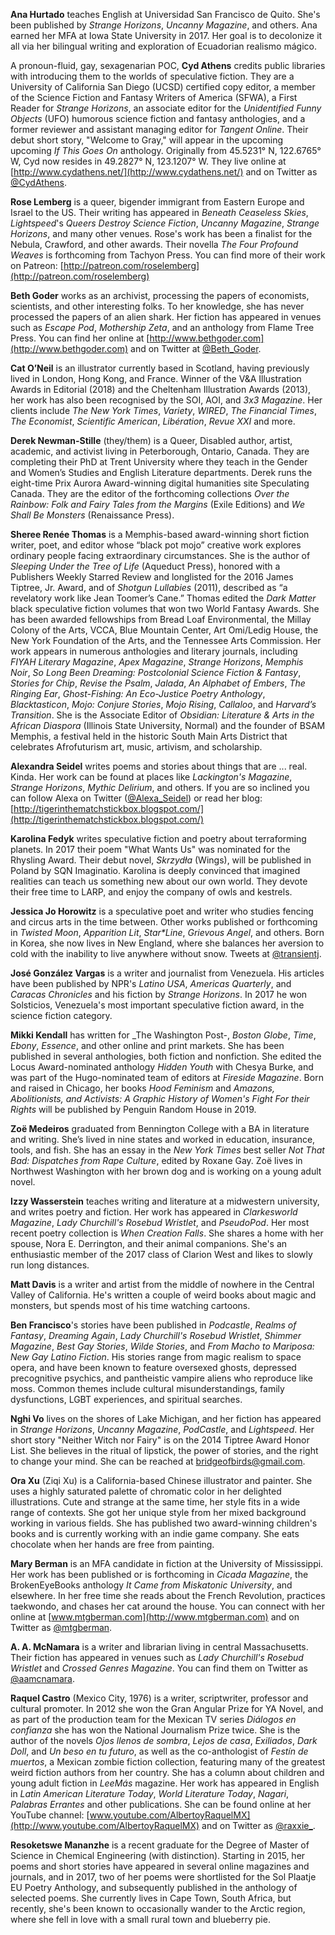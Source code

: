 **Ana Hurtado** teaches English at Universidad San Francisco de Quito. She's been published by _Strange Horizons_, _Uncanny Magazine_, and others. Ana earned her MFA at Iowa State University in 2017. Her goal is to decolonize it all via her bilingual writing and exploration of Ecuadorian realismo mágico.

A pronoun-fluid, gay, sexagenarian POC, **Cyd Athens** credits public libraries with introducing them to the worlds of speculative fiction. They are a University of California San Diego (UCSD) certified copy editor, a member of the Science Fiction and Fantasy Writers of America (SFWA), a First Reader for _Strange Horizons_, an associate editor for the _Unidentified Funny Objects_ (UFO) humorous science fiction and fantasy anthologies, and a former reviewer and assistant managing editor for _Tangent Online_. Their debut short story, "Welcome to Gray," will appear in the upcoming upcoming _If This Goes On_ anthology. Originally from 45.5231° N, 122.6765° W, Cyd now resides in 49.2827° N, 123.1207° W. They live online at [http://www.cydathens.net/](http://www.cydathens.net/) and on Twitter as [@CydAthens](https://www.twitter.com/CydAthens).

**Rose Lemberg** is a queer, bigender immigrant from Eastern Europe and Israel to the US. Their writing has appeared in _Beneath Ceaseless Skies_, _Lightspeed_'s _Queers Destroy Science Fiction_, _Uncanny Magazine_, _Strange Horizons_, and many other venues. Rose's work has been a finalist for the Nebula, Crawford, and other awards. Their novella _The Four Profound Weaves_ is forthcoming from Tachyon Press. You can find more of their work on Patreon: [http://patreon.com/roselemberg](http://patreon.com/roselemberg)

**Beth Goder** works as an archivist, processing the papers of economists, scientists, and other interesting folks. To her knowledge, she has never processed the papers of an alien shark. Her fiction has appeared in venues such as _Escape Pod_, _Mothership Zeta_, and an anthology from Flame Tree Press. You can find her online at [http://www.bethgoder.com](http://www.bethgoder.com) and on Twitter at [@Beth_Goder](https://www.twitter.com/Beth_Goder).

**Cat O’Neil** is an illustrator currently based in Scotland, having previously lived in London, Hong Kong, and France. Winner of the V&A Illustration Awards in Editorial (2018) and the Cheltenham Illustration Awards (2013), her work has also been recognised by the SOI, AOI, and _3x3 Magazine_. Her clients include _The New York Times_, _Variety_, _WIRED_, _The Financial Times_, _The Economist_, _Scientific American_, _Libération_, _Revue XXI_ and more.

**Derek Newman-Stille** (they/them) is a Queer, Disabled author, artist, academic, and activist living in Peterborough, Ontario, Canada. They are completing their PhD at Trent University where they teach in the Gender and Women’s Studies and English Literature departments. Derek runs the eight-time Prix Aurora Award-winning digital humanities site Speculating Canada. They are the editor of the forthcoming collections _Over the Rainbow: Folk and Fairy Tales from the Margins_ (Exile Editions) and _We Shall Be Monsters_ (Renaissance Press).   

**Sheree Renée Thomas** is a Memphis-based award-winning short fiction writer, poet, and editor whose “black pot mojo” creative work explores ordinary people facing extraordinary circumstances. She is the author of _Sleeping Under the Tree of Life_ (Aqueduct Press), honored with a Publishers Weekly Starred Review and longlisted for the 2016 James Tiptree, Jr. Award, and of _Shotgun Lullabies_ (2011), described as “a revelatory work like Jean Toomer’s Cane.” Thomas edited the _Dark Matter_ black speculative fiction volumes that won two World Fantasy Awards. She has been awarded fellowships from Bread Loaf Environmental, the Millay Colony of the Arts, VCCA, Blue Mountain Center, Art Omi/Ledig House, the New York Foundation of the Arts, and the Tennessee Arts Commission. Her work appears in numerous anthologies and literary journals, including _FIYAH Literary Magazine_, _Apex Magazine_, _Strange Horizons_, _Memphis Noir_, _So Long Been Dreaming: Postcolonial Science Fiction & Fantasy_, _Stories for Chip_, _Revise the Psalm_, _Jalada_, _An Alphabet of Embers_, _The Ringing Ear_, _Ghost-Fishing: An Eco-Justice Poetry Anthology_, _Blacktasticon_, _Mojo: Conjure Stories_, _Mojo Rising_, _Callaloo_, and _Harvard’s Transition_. She is the Associate Editor of _Obsidian: Literature & Arts in the African Diaspora_ (Illinois State University, Normal) and the founder of BSAM Memphis, a festival held in the historic South Main Arts District that celebrates Afrofuturism art, music, artivism, and scholarship.

**Alexandra Seidel** writes poems and stories about things that are ... real. Kinda. Her work can be found at places like _Lackington's Magazine_, _Strange Horizons_, _Mythic Delirium_, and others. If you are so inclined you can follow Alexa on Twitter ([@Alexa_Seidel](https://www.twitter.com/Alexa_Seidel)) or read her blog:
[http://tigerinthematchstickbox.blogspot.com/](http://tigerinthematchstickbox.blogspot.com/)

**Karolina Fedyk** writes speculative fiction and poetry about terraforming planets. In 2017 their poem "What Wants Us" was nominated for the Rhysling Award. Their debut novel, _Skrzydła_ (Wings), will be published in Poland by SQN Imaginatio. Karolina is deeply convinced that imagined realities can teach us something new about our own world. They devote their free time to LARP, and enjoy the company of owls and kestrels.

**Jessica Jo Horowitz** is a speculative poet and writer who studies fencing and circus arts in the time between. Other works published or forthcoming in _Twisted Moon_, _Apparition Lit_, _Star*Line_, _Grievous Angel_, and others. Born in Korea, she now lives in New England, where she balances her aversion to cold with the inability to live anywhere without snow. Tweets at [@transientj](https://www.twitter.com/transientj).

**José González Vargas** is a writer and journalist from Venezuela. His articles have been published by NPR's _Latino USA_, _Americas Quarterly_, and _Caracas Chronicles_ and his fiction by _Strange Horizons_. In 2017 he won Solsticios, Venezuela's most important speculative fiction award, in the science fiction category.

**Mikki Kendall** has written for _The Washington Post-, _Boston Globe_, _Time_, _Ebony_, _Essence_, and other online and print markets. She has been published in several anthologies, both fiction and nonfiction. She edited the Locus Award-nominated anthology _Hidden Youth_ with Chesya Burke, and was part of the Hugo-nominated team of editors at _Fireside Magazine_. Born and raised in Chicago, her books _Hood Feminism_ and _Amazons, Abolitionists, and Activists: A Graphic History of Women's Fight For their Rights_ will be published by Penguin Random House in 2019.  

**Zoë Medeiros** graduated from Bennington College with a BA in literature and writing. She’s lived in nine states and worked in education, insurance, tools, and fish. She has an essay in the _New York Times_ best seller _Not That Bad: Dispatches from Rape Culture_, edited by Roxane Gay. Zoë lives in Northwest Washington with her brown dog and is working on a young adult novel.

**Izzy Wasserstein** teaches writing and literature at a midwestern university, and writes poetry and fiction. Her work has appeared in _Clarkesworld Magazine_, _Lady Churchill's Rosebud Wristlet_, and _PseudoPod_. Her most recent poetry collection is _When Creation Falls_. She shares a home with her spouse, Nora E. Derrington, and their animal companions. She's an enthusiastic member of the 2017 class of Clarion West and likes to slowly run long distances.

**Matt Davis** is a writer and artist from the middle of nowhere in the Central Valley of California. He's written a couple of weird books about magic and monsters, but spends most of his time watching cartoons.

**Ben Francisco**'s stories have been published in _Podcastle_, _Realms of Fantasy_, _Dreaming Again_, _Lady Churchill's Rosebud Wristlet_, _Shimmer Magazine_, _Best Gay Stories_, _Wilde Stories_, and _From Macho to Mariposa: New Gay Latino Fiction_.
His stories range from magic realism to space opera, and have been known to feature oversexed ghosts, depressed precognitive psychics, and pantheistic vampire aliens who reproduce like moss. Common themes include cultural misunderstandings, family dysfunctions, LGBT experiences, and spiritual searches.

**Nghi Vo** lives on the shores of Lake Michigan, and her fiction has appeared in _Strange Horizons_, _Uncanny Magazine_, _PodCastle_, and _Lightspeed_. Her short story "Neither Witch nor Fairy" is on the 2014 Tiptree Award Honor List. She believes in the ritual of lipstick, the power of stories, and the right to change your mind. She can be reached at bridgeofbirds@gmail.com.

**Ora Xu** (Ziqi Xu) is a California-based Chinese illustrator and painter. She uses a highly saturated palette of chromatic color in her delighted illustrations. Cute and strange at the same time, her style fits in a wide range of contexts. She got her unique style from her mixed background working in various fields. She has published two award-winning children's books and is currently working with an indie game company. She eats chocolate when her hands are free from painting.

**Mary Berman** is an MFA candidate in fiction at the University of Mississippi. Her work has been published or is forthcoming in _Cicada Magazine_, the BrokenEyeBooks anthology _It Came from Miskatonic University_, and elsewhere. In her free time she reads about the French Revolution, practices taekwondo, and chases her cat around the house. You can connect with her online at [www.mtgberman.com](http://www.mtgberman.com) and on Twitter as [@mtgberman](https://www.twitter.com/mtgberman).

**A. A. McNamara** is a writer and librarian living in central Massachusetts. Their fiction has appeared in venues such as _Lady Churchill's Rosebud Wristlet_ and _Crossed Genres Magazine_. You can find them on Twitter as [@aamcnamara](https:///www.twitter.com/aamcnamara).

**Raquel Castro** (Mexico City, 1976) is a writer, scriptwriter, professor and cultural promoter. In 2012 she won the Gran Angular Prize for YA Novel, and as part of the production team for the Mexican TV series _Diálogos en confianza_ she has won the National Journalism Prize twice. She is the author of the novels _Ojos llenos de sombra_, _Lejos de casa_, _Exiliados_, _Dark Doll_, and _Un beso en tu futuro_, as well as the co-anthologist of _Festín de muertos_, a Mexican zombie fiction collection, featuring many of the greatest weird fiction authors from her country. She has a column about children and young adult fiction in _LeeMás_ magazine. Her work has appeared in English in _Latin American Literature Today_, _World Literature Today_, _Nagari_, _Palabras Errantes_ and other publications. She can be found online at her YouTube channel:  [www.youtube.com/AlbertoyRaquelMX](http://www.youtube.com/AlbertoyRaquelMX) and on Twitter as [@raxxie_](https://www.twitter.com/raxxie_).

**Resoketswe Mananzhe** is a recent graduate for the Degree of Master of Science in Chemical Engineering (with distinction). Starting in 2015, her poems and short stories have appeared in several online magazines and journals, and in 2017, two of her poems were shortlisted for the Sol Plaatje EU Poetry Anthology, and subsequently published in the anthology of selected poems. She currently lives in Cape Town, South Africa, but recently, she's been known to occasionally wander to the Arctic region, where she fell in love with a small rural town and blueberry pie.
